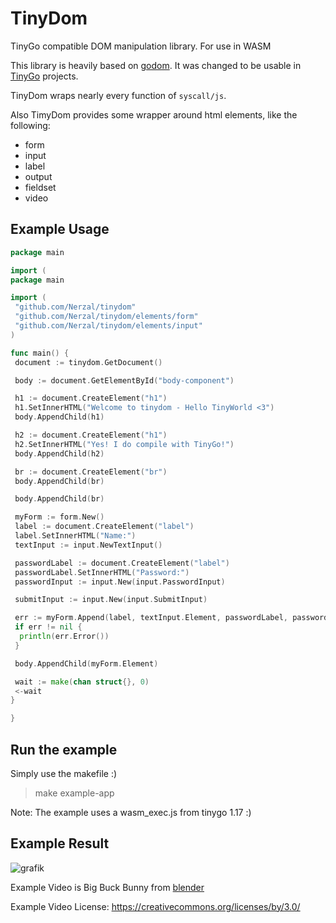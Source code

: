 # TinyDom

TinyGo compatible DOM manipulation library. For use in WASM

This library is heavily based on [godom](https://github.com/siongui/godom). It was changed to be usable in [TinyGo](https://tinygo.org) projects.

TinyDom wraps nearly every function of `syscall/js`.

Also TimyDom provides some wrapper around html elements, like the following:

* form
* input
* label
* output
* fieldset
* video

## Example Usage

```go
package main

import (
package main

import (
 "github.com/Nerzal/tinydom"
 "github.com/Nerzal/tinydom/elements/form"
 "github.com/Nerzal/tinydom/elements/input"
)

func main() {
 document := tinydom.GetDocument()

 body := document.GetElementById("body-component")

 h1 := document.CreateElement("h1")
 h1.SetInnerHTML("Welcome to tinydom - Hello TinyWorld <3")
 body.AppendChild(h1)

 h2 := document.CreateElement("h1")
 h2.SetInnerHTML("Yes! I do compile with TinyGo!")
 body.AppendChild(h2)

 br := document.CreateElement("br")
 body.AppendChild(br)

 body.AppendChild(br)

 myForm := form.New()
 label := document.CreateElement("label")
 label.SetInnerHTML("Name:")
 textInput := input.NewTextInput()

 passwordLabel := document.CreateElement("label")
 passwordLabel.SetInnerHTML("Password:")
 passwordInput := input.New(input.PasswordInput)

 submitInput := input.New(input.SubmitInput)

 err := myForm.Append(label, textInput.Element, passwordLabel, passwordInput.Element, submitInput.Element)
 if err != nil {
  println(err.Error())
 }

 body.AppendChild(myForm.Element)

 wait := make(chan struct{}, 0)
 <-wait
}

}
```

## Run the example

Simply use the makefile :)

> make example-app

Note: The example uses a wasm_exec.js from tinygo 1.17 :)

## Example Result

![grafik](https://user-images.githubusercontent.com/9110370/110029225-7931a480-7d34-11eb-9202-d3af100bdf98.png)

Example Video is Big Buck Bunny from [blender](https://peach.blender.org/about/)

Example Video License: https://creativecommons.org/licenses/by/3.0/
